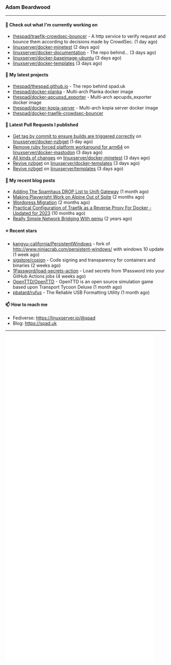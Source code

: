 ### Adam Beardwood
---
#### 👷 Check out what I'm currently working on

- [thespad/traefik-crowdsec-bouncer](https://github.com/thespad/traefik-crowdsec-bouncer) - A http service to verify request and bounce them according to decisions made by CrowdSec. (1 day ago)
- [linuxserver/docker-minetest](https://github.com/linuxserver/docker-minetest) (2 days ago)
- [linuxserver/docker-documentation](https://github.com/linuxserver/docker-documentation) - The repo behind... (3 days ago)
- [linuxserver/docker-baseimage-ubuntu](https://github.com/linuxserver/docker-baseimage-ubuntu) (3 days ago)
- [linuxserver/docker-templates](https://github.com/linuxserver/docker-templates) (3 days ago)

#### 🌱 My latest projects

- [thespad/thespad.github.io](https://github.com/thespad/thespad.github.io) - The repo behind spad.uk
- [thespad/docker-planka](https://github.com/thespad/docker-planka) - Multi-arch Planka docker image
- [thespad/docker-apcupsd_exporter](https://github.com/thespad/docker-apcupsd_exporter) - Multi-arch apcupds_exporter docker image
- [thespad/docker-kopia-server](https://github.com/thespad/docker-kopia-server) - Multi-arch kopia server docker image 
- [thespad/docker-traefik-crowdsec-bouncer](https://github.com/thespad/docker-traefik-crowdsec-bouncer)

#### 🔨 Latest Pull Requests I published

- [Get tag by commit to ensure builds are triggered correctly](https://github.com/linuxserver/docker-nzbget/pull/164) on [linuxserver/docker-nzbget](https://github.com/linuxserver/docker-nzbget) (1 day ago)
- [Remove ruby forced platform workaround for arm64](https://github.com/linuxserver/docker-mastodon/pull/92) on [linuxserver/docker-mastodon](https://github.com/linuxserver/docker-mastodon) (3 days ago)
- [All kinds of changes](https://github.com/linuxserver/docker-minetest/pull/60) on [linuxserver/docker-minetest](https://github.com/linuxserver/docker-minetest) (3 days ago)
- [Revive nzbget](https://github.com/linuxserver/docker-templates/pull/316) on [linuxserver/docker-templates](https://github.com/linuxserver/docker-templates) (3 days ago)
- [Revive nzbget](https://github.com/linuxserver/templates/pull/10) on [linuxserver/templates](https://github.com/linuxserver/templates) (3 days ago)

#### 📜 My recent blog posts

- [Adding The Spamhaus DROP List to Unifi Gateway](https://www.spad.uk/posts/adding-spamhaus-drop-list-to-unifi-gateway/) (1 month ago)
- [Making Playwright Work on Alpine Out of Spite](https://www.spad.uk/posts/making-playwright-work-on-alpine-out-of-spite/) (2 months ago)
- [Wordpress Migration](https://www.spad.uk/posts/wordpress-migration/) (2 months ago)
- [Practical Configuration of Traefik as a Reverse Proxy For Docker - Updated for 2023](https://www.spad.uk/posts/practical-configuration-of-traefik-as-a-reverse-proxy-for-docker-updated-for-2023/) (10 months ago)
- [Really Simple Network Bridging With qemu](https://www.spad.uk/posts/really-simple-network-bridging-with-qemu/) (2 years ago)

#### ⭐ Recent stars

- [kangyu-california/PersistentWindows](https://github.com/kangyu-california/PersistentWindows) - fork of http://www.ninjacrab.com/persistent-windows/ with windows 10 update (1 week ago)
- [sigstore/cosign](https://github.com/sigstore/cosign) - Code signing and transparency for containers and binaries (2 weeks ago)
- [1Password/load-secrets-action](https://github.com/1Password/load-secrets-action) - Load secrets from 1Password into your GitHub Actions jobs (4 weeks ago)
- [OpenTTD/OpenTTD](https://github.com/OpenTTD/OpenTTD) - OpenTTD is an open source simulation game based upon Transport Tycoon Deluxe (1 month ago)
- [pbatard/rufus](https://github.com/pbatard/rufus) - The Reliable USB Formatting Utility (1 month ago)

#### 📫 How to reach me
- Fediverse: https://linuxserver.io/@spad
- Blog: https://spad.uk
---
<img src="https://raw.githubusercontent.com/thespad/thespad/main/github-metrics.svg">
